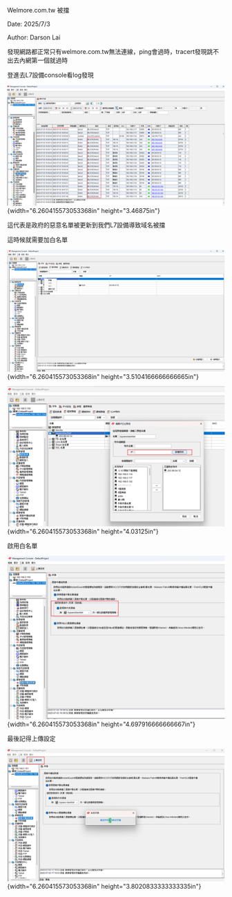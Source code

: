Welmore.com.tw 被擋

Date: 2025/7/3

Author: Darson Lai

發現網路都正常只有welmore.com.tw無法連線，ping會過時，tracert發現跳不出去內網第一個就過時

登進去L7設備console看log發現

![](media/e08ddb3ef3eb3bf725620ea530a10ec354c69675.png){width="6.260415573053368in"
height="3.46875in"}

這代表是政府的惡意名單被更新到我們L7設備導致域名被擋

這時候就需要加白名單

![](media/3f5c7ebba3d7a9b68bd0b402373029f7b05cadee.png){width="6.260415573053368in"
height="3.5104166666666665in"}

![](media/3447ccd9d9dd0d279fbfce5bfe96a2604d4516a9.png){width="6.260415573053368in"
height="4.03125in"}

啟用白名單

![](media/f9d7879de1a3d27f3d0ad607e0ec35e87e0b409f.png){width="6.260415573053368in"
height="4.697916666666667in"}

最後記得上傳設定

![](media/e590030dc8681b85c95fd45c98348a88acd54c1e.png){width="6.260415573053368in"
height="3.8020833333333335in"}
